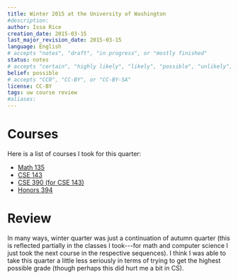 ```yaml
---
title: Winter 2015 at the University of Washington
#description: 
author: Issa Rice
creation_date: 2015-03-15
last_major_revision_date: 2015-03-15
language: English
# accepts "notes", "draft", "in progress", or "mostly finished"
status: notes
# accepts "certain", "highly likely", "likely", "possible", "unlikely", "highly unlikely", "remote", "impossible", "log", "emotional", or "fiction"
belief: possible
# accepts "CC0", "CC-BY", or "CC-BY-SA"
license: CC-BY
tags: uw course review
#aliases: 
---
```


# Courses

Here is a list of courses I took for this quarter:

- [Math 135]()
- [CSE 143]()
- [CSE 390 (for CSE 143)]()
- [Honors 394]()

# Review

In many ways, winter quarter was just a continuation of autumn quarter (this is reflected partially in the classes I took---for math and computer science I just took the next course in the respective sequences).
I think I was able to take this quarter a little less seriously in terms of trying to get the highest possible grade (though perhaps this did hurt me a bit in CS).
